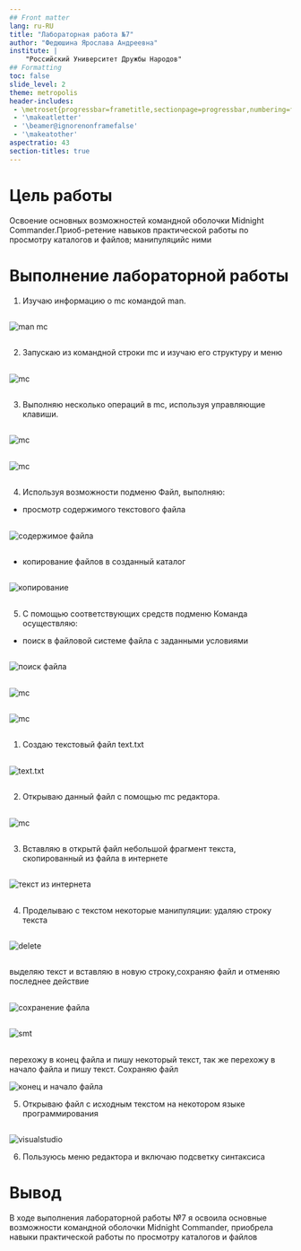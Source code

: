 ```yaml
---
## Front matter
lang: ru-RU
title: "Лабораторная работа №7"
author: "Федюшина Ярослава Андреевна"
institute: |
	"Российский Университет Дружбы Народов"
## Formatting
toc: false
slide_level: 2
theme: metropolis
header-includes: 
 - \metroset{progressbar=frametitle,sectionpage=progressbar,numbering=fraction}
 - '\makeatletter'
 - '\beamer@ignorenonframefalse'
 - '\makeatother'
aspectratio: 43
section-titles: true
---
```


# Цель работы

Освоение основных возможностей командной оболочки Midnight Commander.Приоб-ретение навыков практической работы по просмотру каталогов и файлов; манипуляцийс ними

# Выполнение лабораторной работы

1. Изучаю информацию о mc командой man.

##

![man mc](image/1.png)

##

2. Запускаю из командной строки mc и изучаю его структуру и меню

##

![mc](image/2.png)

##

3. Выполняю несколько операций в mc, используя управляющие клавиши.

##

![mc](image/3.png)

##

![mc](image/4.png)

##

4. Используя возможности подменю Файл, выполняю:
- просмотр содержимого текстового файла

##

![содержимое файла](image/5.png)

##

- копирование файлов в созданный каталог

## 

![копирование](image/6.png)

##

5. С помощью соответствующих средств подменю Команда осуществляю:
- поиск в файловой системе файла с заданными условиями

##

![поиск файла](image/7.png)

##

![mc](image/8.png)

##

![mc](image/9.png)

##

1. Создаю текстовый файл text.txt

##

![text.txt](image/10.png)

##

2. Открываю данный файл с помощью mc редактора.

##

![mc](image/11.png)

##

3. Вставляю в открытй файл небольшой фрагмент текста, скопированный из файла в интернете 

##

![текст из интернета](image/12.png)

##

4. Проделываю с текстом некоторые манипуляции:
удаляю строку текста

##

![delete](image/13.png)

##

выделяю текст и вставляю в новую строку,сохраняю файл и отменяю последнее действие

##

![сохранение файла](image/15.png)

##

![smt](image/16.png)

##

перехожу в конец файла и пишу некоторый текст, так же перехожу в начало файла и пишу текст. Сохраняю файл


![конец и начало файла](image/17.png)


5. Открываю файл с исходным текстом на некотором языке программирования

##

![visualstudio](image/18.png)

6. Пользуюсь меню редактора и включаю подсветку синтаксиса


# Вывод

В ходе выполнения лабораторной работы №7 я освоила основные возможности командной оболочки Midnight Commander, приобрела навыки практической работы по просмотру каталогов и файлов
